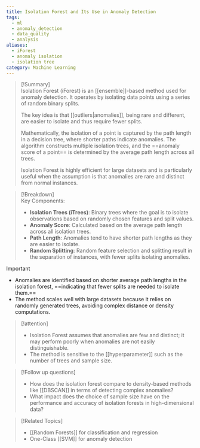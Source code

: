 ```yaml
---
title: Isolation Forest and Its Use in Anomaly Detection
tags:
  - ml
  - anomaly_detection
  - data_quality
  - analysis
aliases:
  - iForest
  - anomaly isolation
  - isolation tree
category: Machine Learning
---
```

>[!Summary]  
> Isolation Forest (iForest) is an [[ensemble]]-based method used for anomaly detection. It operates by isolating data points using a series of random binary splits.
> 
>The key idea is that [[outliers|anomalies]], being rare and different, are easier to isolate and thus require fewer splits. 
>
>Mathematically, the isolation of a point is captured by the path length in a decision tree, where shorter paths indicate anomalies. The algorithm constructs multiple isolation trees, and the ==anomaly score of a point== is determined by the average path length across all trees. 
>
>Isolation Forest is highly efficient for large datasets and is particularly useful when the assumption is that anomalies are rare and distinct from normal instances.

>[!Breakdown]  
> Key Components:  
> - **Isolation Trees (iTrees)**: Binary trees where the goal is to isolate observations based on randomly chosen features and split values.  
> - **Anomaly Score**: Calculated based on the average path length across all isolation trees.  
> - **Path Length**: Anomalies tend to have shorter path lengths as they are easier to isolate.  
> - **Random Splitting**: Random feature selection and splitting result in the separation of instances, with fewer splits isolating anomalies.

>[!important]  
> - Anomalies are identified based on shorter average path lengths in the isolation forest, ==indicating that fewer splits are needed to isolate them.==  
> - The method scales well with large datasets because it relies on randomly generated trees, avoiding complex distance or density computations.

>[!attention]  
> - Isolation Forest assumes that anomalies are few and distinct; it may perform poorly when anomalies are not easily distinguishable.  
> - The method is sensitive to the [[hyperparameter]] such as the number of trees and sample size.

>[!Follow up questions]  
> - How does the isolation forest compare to density-based methods like [[DBSCAN]] in terms of detecting complex anomalies?  
> - What impact does the choice of sample size have on the performance and accuracy of isolation forests in high-dimensional data?

>[!Related Topics]  
> - [[Random Forests]] for classification and regression  
> - One-Class [[SVM]] for anomaly detection